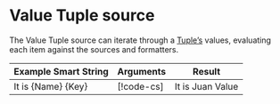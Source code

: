 # Value Tuple source

The Value Tuple source can iterate through a [Tuple’s](https://docs.microsoft.com/en-us/dotnet/api/system.tuple-7) values, evaluating each item against the sources and formatters.

| **Example Smart String** | **Arguments**                                                               | **Result**       |
|--------------------------|-----------------------------------------------------------------------------|------------------|
| It is {Name} {Key}       | [!code-cs[](../../DocCodeSamples.Tests/SmartStringSamples.cs#args-tuple-1)] | It is Juan Value |
